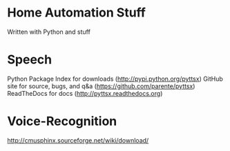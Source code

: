 Home Automation Stuff
=====================

Written with Python and stuff

Speech
======
Python Package Index for downloads (http://pypi.python.org/pyttsx)
GitHub site for source, bugs, and q&a (https://github.com/parente/pyttsx)
ReadTheDocs for docs (http://pyttsx.readthedocs.org)

Voice-Recognition
=================
http://cmusphinx.sourceforge.net/wiki/download/
